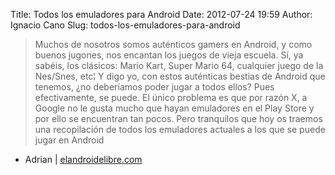 Title: Todos los emuladores para Android
Date: 2012-07-24 19:59
Author: Ignacio Cano
Slug: todos-los-emuladores-para-android

> Muchos de nosotros somos auténticos gamers en Android, y como buenos
> jugones, nos encantan los juegos de vieja escuela. Sí, ya sabéis, los
> clásicos: Mario Kart, Super Mario 64, cualquier juego de la Nes/Snes,
> etc¦ Y digo yo, con estos auténticas bestias de Android que tenemos,
> ¿no deberíamos poder jugar a todos ellos? Pues efectivamente, se
> puede. El único problema es que por razón X, a Google no le gusta
> mucho que hayan emuladores en el Play Store y por ello se encuentran
> tan pocos. Pero tranquilos que hoy os traemos una recopilación de
> todos los emuladores actuales a los que se puede jugar en Android

- Adrian | [elandroidelibre.com][]

  [elandroidelibre.com]: http://www.elandroidelibre.com/2012/07/todos-los-emuladores-para-android.html
    "Todos los emuladores para Android"
